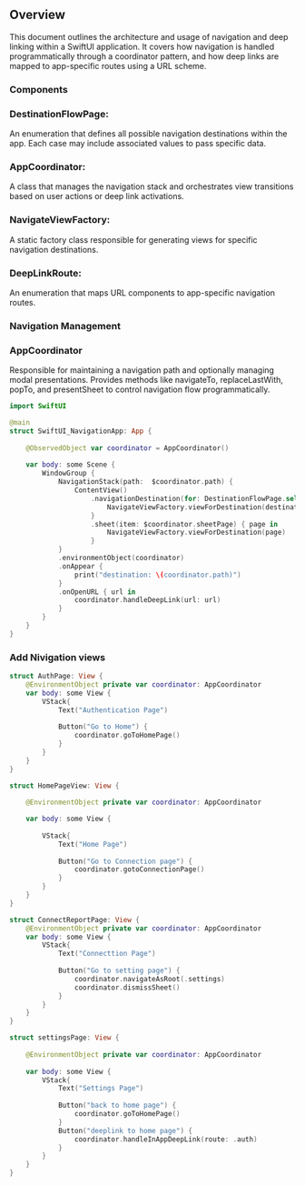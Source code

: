## Overview
This document outlines the architecture and usage of navigation and deep linking within a SwiftUI application. It covers how navigation is handled programmatically through a coordinator pattern, and how deep links are mapped to app-specific routes using a URL scheme.

### Components
### DestinationFlowPage: 
An enumeration that defines all possible navigation destinations within the app. Each case may include associated values to pass specific data.

### AppCoordinator: 
A class that manages the navigation stack and orchestrates view transitions based on user actions or deep link activations.

### NavigateViewFactory: 
A static factory class responsible for generating views for specific navigation destinations.

### DeepLinkRoute: 
An enumeration that maps URL components to app-specific navigation routes.

### Navigation Management
### AppCoordinator

Responsible for maintaining a navigation path and optionally managing modal presentations.
Provides methods like navigateTo, replaceLastWith, popTo, and presentSheet to control navigation flow programmatically.

``` swift 
import SwiftUI

@main
struct SwiftUI_NavigationApp: App {
    
    @ObservedObject var coordinator = AppCoordinator()
    
    var body: some Scene {
        WindowGroup {
            NavigationStack(path:  $coordinator.path) {
                ContentView()
                    .navigationDestination(for: DestinationFlowPage.self) { destination in
                        NavigateViewFactory.viewForDestination(destination)
                    }
                    .sheet(item: $coordinator.sheetPage) { page in
                        NavigateViewFactory.viewForDestination(page)
                    }
            }
            .environmentObject(coordinator)
            .onAppear {
                print("destination: \(coordinator.path)")
            }
            .onOpenURL { url in
                coordinator.handleDeepLink(url: url)
            }
        }
    }
}

```

### Add Nivigation views
``` swift
struct AuthPage: View {
    @EnvironmentObject private var coordinator: AppCoordinator
    var body: some View {
        VStack{
            Text("Authentication Page")
            
            Button("Go to Home") {
                coordinator.goToHomePage()
            }
        }
    }
}
```
```swift
struct HomePageView: View {
    
    @EnvironmentObject private var coordinator: AppCoordinator

    var body: some View {
    
        VStack{
            Text("Home Page")
            
            Button("Go to Connection page") {
                coordinator.gotoConnectionPage()
            }
        }
    }
}
``` 

```swift
struct ConnectReportPage: View {
    @EnvironmentObject private var coordinator: AppCoordinator
    var body: some View {
        VStack{
            Text("Connecttion Page")
            
            Button("Go to setting page") {
                coordinator.navigateAsRoot(.settings)
                coordinator.dismissSheet()
            }
        }
    }
}
```
```swift
struct settingsPage: View {
    
    @EnvironmentObject private var coordinator: AppCoordinator
    
    var body: some View {
        VStack{
            Text("Settings Page")
            
            Button("back to home page") {
                coordinator.goToHomePage()
            }
            Button("deeplink to home page") {
                coordinator.handleInAppDeepLink(route: .auth)
            }
        }
    }
}
```


